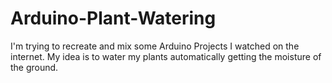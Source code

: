 # Arduino-Plant-Watering

I'm trying to recreate and mix some Arduino Projects I watched on the internet.
My idea is to water my plants automatically getting the moisture of the ground.